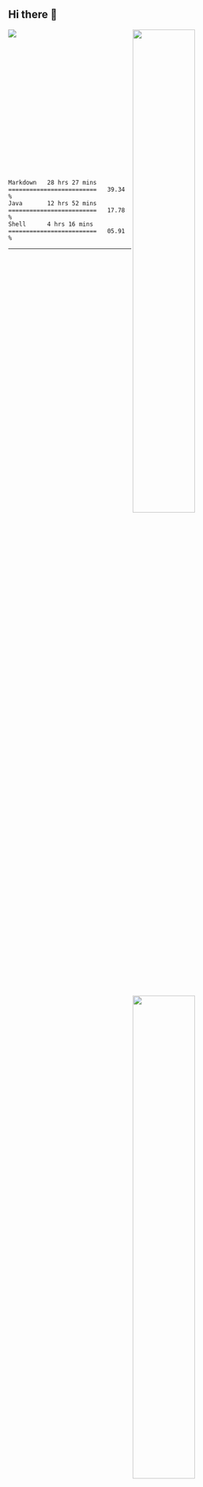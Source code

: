 ## Hi there 👋

[<img align="right" width="50%" src="https://github-readme-stats-ouuan.vercel.app/api?username=nine0703&theme=right&show_icons=true">](https://metrics.lecoq.io/nine0703?template=classic)
![](https://github-readme-stats.vercel.app/api?username=nine0703&theme=dark)
[<img align="right" width="50%" src="https://github-readme-stats.vercel.app/api?username=nine0703&theme=right&show_icons=true">](https://metrics.lecoq.io/nine0703?template=classic)
<br/>	
<br/>	
<br/>	
<br/>	
<br/>	
<br/>	
<br/>	
<br/>	
<br/>	

<!--START_SECTION:waka-->
```text
Markdown   28 hrs 27 mins  =========================   39.34 % 
Java       12 hrs 52 mins  =========================   17.78 % 
Shell      4 hrs 16 mins   =========================   05.91 % 
```
<!--END_SECTION:waka-->

---
